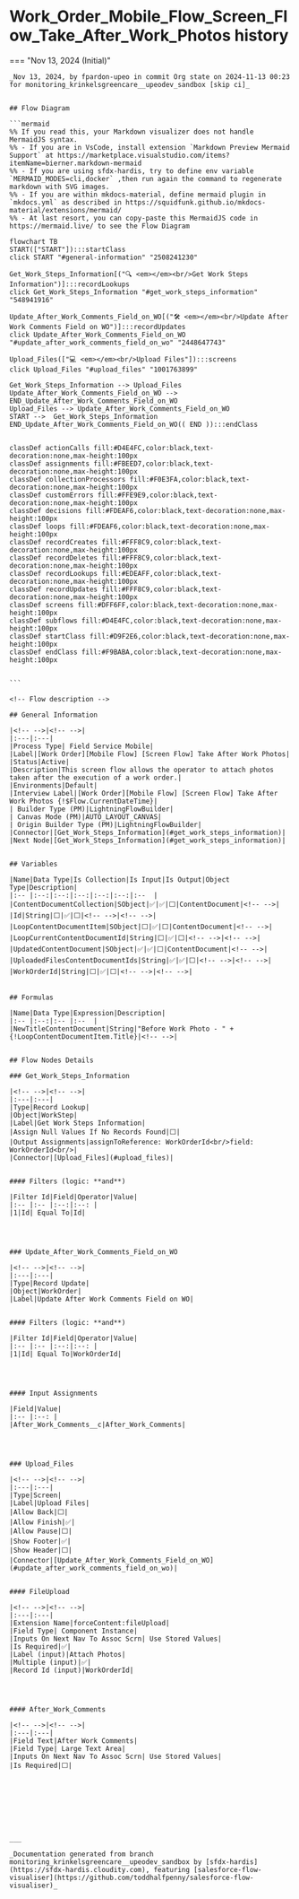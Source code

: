 # Work_Order_Mobile_Flow_Screen_Flow_Take_After_Work_Photos history

<!-- This page has been generated to be viewed with mkdocs-material, you can not view it just as markdown . Activate tab plugin following the doc at https://squidfunk.github.io/mkdocs-material/reference/content-tabs/ -->

=== "Nov 13, 2024 (Initial)"

    _Nov 13, 2024, by fpardon-upeo in commit Org state on 2024-11-13 00:23 for monitoring_krinkelsgreencare__upeodev_sandbox [skip ci]_

    
    ## Flow Diagram
    
    ```mermaid
    %% If you read this, your Markdown visualizer does not handle MermaidJS syntax.
    %% - If you are in VsCode, install extension `Markdown Preview Mermaid Support` at https://marketplace.visualstudio.com/items?itemName=bierner.markdown-mermaid
    %% - If you are using sfdx-hardis, try to define env variable `MERMAID_MODES=cli,docker` ,then run again the command to regenerate markdown with SVG images.
    %% - If you are within mkdocs-material, define mermaid plugin in `mkdocs.yml` as described in https://squidfunk.github.io/mkdocs-material/extensions/mermaid/
    %% - At last resort, you can copy-paste this MermaidJS code in https://mermaid.live/ to see the Flow Diagram
    
    flowchart TB
    START(["START"]):::startClass
    click START "#general-information" "2508241230"
    
    Get_Work_Steps_Information[("🔍 <em></em><br/>Get Work Steps Information")]:::recordLookups
    click Get_Work_Steps_Information "#get_work_steps_information" "548941916"
    
    Update_After_Work_Comments_Field_on_WO[("🛠️ <em></em><br/>Update After Work Comments Field on WO")]:::recordUpdates
    click Update_After_Work_Comments_Field_on_WO "#update_after_work_comments_field_on_wo" "2448647743"
    
    Upload_Files(["💻 <em></em><br/>Upload Files"]):::screens
    click Upload_Files "#upload_files" "1001763899"
    
    Get_Work_Steps_Information --> Upload_Files
    Update_After_Work_Comments_Field_on_WO --> END_Update_After_Work_Comments_Field_on_WO
    Upload_Files --> Update_After_Work_Comments_Field_on_WO
    START -->  Get_Work_Steps_Information
    END_Update_After_Work_Comments_Field_on_WO(( END )):::endClass
    
    
    classDef actionCalls fill:#D4E4FC,color:black,text-decoration:none,max-height:100px
    classDef assignments fill:#FBEED7,color:black,text-decoration:none,max-height:100px
    classDef collectionProcessors fill:#F0E3FA,color:black,text-decoration:none,max-height:100px
    classDef customErrors fill:#FFE9E9,color:black,text-decoration:none,max-height:100px
    classDef decisions fill:#FDEAF6,color:black,text-decoration:none,max-height:100px
    classDef loops fill:#FDEAF6,color:black,text-decoration:none,max-height:100px
    classDef recordCreates fill:#FFF8C9,color:black,text-decoration:none,max-height:100px
    classDef recordDeletes fill:#FFF8C9,color:black,text-decoration:none,max-height:100px
    classDef recordLookups fill:#EDEAFF,color:black,text-decoration:none,max-height:100px
    classDef recordUpdates fill:#FFF8C9,color:black,text-decoration:none,max-height:100px
    classDef screens fill:#DFF6FF,color:black,text-decoration:none,max-height:100px
    classDef subflows fill:#D4E4FC,color:black,text-decoration:none,max-height:100px
    classDef startClass fill:#D9F2E6,color:black,text-decoration:none,max-height:100px
    classDef endClass fill:#F9BABA,color:black,text-decoration:none,max-height:100px
    
    
    ```
    
    <!-- Flow description -->
    
    ## General Information
    
    |<!-- -->|<!-- -->|
    |:---|:---|
    |Process Type| Field Service Mobile|
    |Label|[Work Order][Mobile Flow] [Screen Flow] Take After Work Photos|
    |Status|Active|
    |Description|This screen flow allows the operator to attach photos taken after the execution of a work order.|
    |Environments|Default|
    |Interview Label|[Work Order][Mobile Flow] [Screen Flow] Take After Work Photos {!$Flow.CurrentDateTime}|
    | Builder Type (PM)|LightningFlowBuilder|
    | Canvas Mode (PM)|AUTO_LAYOUT_CANVAS|
    | Origin Builder Type (PM)|LightningFlowBuilder|
    |Connector|[Get_Work_Steps_Information](#get_work_steps_information)|
    |Next Node|[Get_Work_Steps_Information](#get_work_steps_information)|
    
    
    ## Variables
    
    |Name|Data Type|Is Collection|Is Input|Is Output|Object Type|Description|
    |:-- |:--:|:--:|:--:|:--:|:--:|:--  |
    |ContentDocumentCollection|SObject|✅|✅|⬜|ContentDocument|<!-- -->|
    |Id|String|⬜|✅|⬜|<!-- -->|<!-- -->|
    |LoopContentDocumentItem|SObject|⬜|✅|⬜|ContentDocument|<!-- -->|
    |LoopCurrentContentDocumentId|String|⬜|✅|⬜|<!-- -->|<!-- -->|
    |UpdatedContentDocument|SObject|✅|✅|⬜|ContentDocument|<!-- -->|
    |UploadedFilesContentDocumentIds|String|✅|✅|⬜|<!-- -->|<!-- -->|
    |WorkOrderId|String|⬜|✅|⬜|<!-- -->|<!-- -->|
    
    
    ## Formulas
    
    |Name|Data Type|Expression|Description|
    |:-- |:--:|:-- |:--  |
    |NewTitleContentDocument|String|"Before Work Photo - " + {!LoopContentDocumentItem.Title}|<!-- -->|
    
    
    ## Flow Nodes Details
    
    ### Get_Work_Steps_Information
    
    |<!-- -->|<!-- -->|
    |:---|:---|
    |Type|Record Lookup|
    |Object|WorkStep|
    |Label|Get Work Steps Information|
    |Assign Null Values If No Records Found|⬜|
    |Output Assignments|assignToReference: WorkOrderId<br/>field: WorkOrderId<br/>|
    |Connector|[Upload_Files](#upload_files)|
    
    
    #### Filters (logic: **and**)
    
    |Filter Id|Field|Operator|Value|
    |:-- |:-- |:--:|:--: |
    |1|Id| Equal To|Id|
    
    
    
    
    ### Update_After_Work_Comments_Field_on_WO
    
    |<!-- -->|<!-- -->|
    |:---|:---|
    |Type|Record Update|
    |Object|WorkOrder|
    |Label|Update After Work Comments Field on WO|
    
    
    #### Filters (logic: **and**)
    
    |Filter Id|Field|Operator|Value|
    |:-- |:-- |:--:|:--: |
    |1|Id| Equal To|WorkOrderId|
    
    
    
    
    #### Input Assignments
    
    |Field|Value|
    |:-- |:--: |
    |After_Work_Comments__c|After_Work_Comments|
    
    
    
    
    ### Upload_Files
    
    |<!-- -->|<!-- -->|
    |:---|:---|
    |Type|Screen|
    |Label|Upload Files|
    |Allow Back|⬜|
    |Allow Finish|✅|
    |Allow Pause|⬜|
    |Show Footer|✅|
    |Show Header|⬜|
    |Connector|[Update_After_Work_Comments_Field_on_WO](#update_after_work_comments_field_on_wo)|
    
    
    #### FileUpload
    
    |<!-- -->|<!-- -->|
    |:---|:---|
    |Extension Name|forceContent:fileUpload|
    |Field Type| Component Instance|
    |Inputs On Next Nav To Assoc Scrn| Use Stored Values|
    |Is Required|✅|
    |Label (input)|Attach Photos|
    |Multiple (input)|✅|
    |Record Id (input)|WorkOrderId|
    
    
    
    
    #### After_Work_Comments
    
    |<!-- -->|<!-- -->|
    |:---|:---|
    |Field Text|After Work Comments|
    |Field Type| Large Text Area|
    |Inputs On Next Nav To Assoc Scrn| Use Stored Values|
    |Is Required|⬜|
    
    
    
    
    
    
    
    
    ___
    
    _Documentation generated from branch monitoring_krinkelsgreencare__upeodev_sandbox by [sfdx-hardis](https://sfdx-hardis.cloudity.com), featuring [salesforce-flow-visualiser](https://github.com/toddhalfpenny/salesforce-flow-visualiser)_

